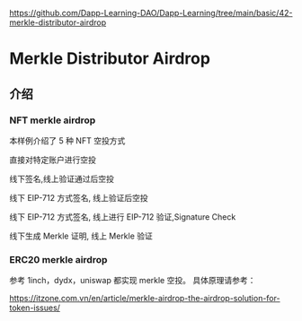 https://github.com/Dapp-Learning-DAO/Dapp-Learning/tree/main/basic/42-merkle-distributor-airdrop

# Merkle Distributor Airdrop
## 介绍

### NFT merkle airdrop
本样例介绍了 5 种 NFT 空投方式

直接对特定账户进行空投

线下签名,线上验证通过后空投

线下 EIP-712 方式签名, 线上验证后空投

线下 EIP-712 方式签名, 线上进行 EIP-712 验证,Signature Check

线下生成 Merkle 证明, 线上 Merkle 验证

### ERC20 merkle airdrop
参考 1inch，dydx，uniswap 都实现 merkle 空投。 具体原理请参考：

https://itzone.com.vn/en/article/merkle-airdrop-the-airdrop-solution-for-token-issues/